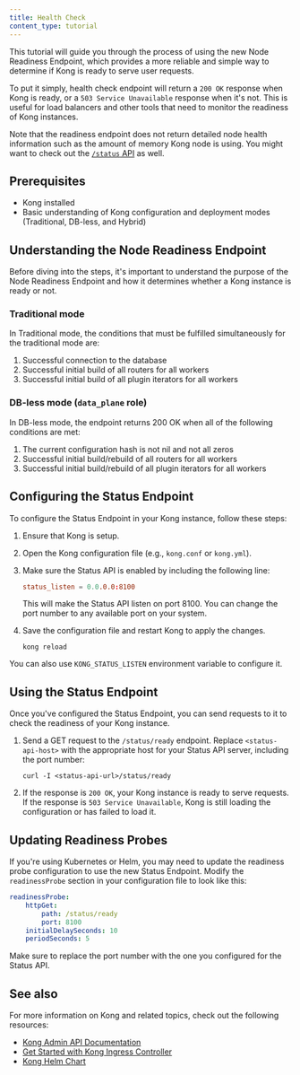 ```yaml
---
title: Health Check
content_type: tutorial
---
```


This tutorial will guide you through the process of using the new Node Readiness Endpoint, which provides a more reliable and simple way to determine if Kong is ready to serve user requests.

To put it simply, health check endpoint will return a `200 OK` response when Kong is ready, or a `503 Service Unavailable` response when it's not. This is useful for load balancers and other tools that need to monitor the readiness of Kong instances.

Note that the readiness endpoint does not return detailed node health information such as the
amount of memory Kong node is using. You might want to check out the [`/status` API](/gateway/{{page.kong_version}}/admin-api/#retrieve-node-status) as well.

## Prerequisites

* Kong installed
* Basic understanding of Kong configuration and deployment modes (Traditional, DB-less, and Hybrid)

## Understanding the Node Readiness Endpoint

Before diving into the steps, it's important to understand the purpose of the Node Readiness Endpoint and how it determines whether a Kong instance is ready or not.

### Traditional mode

In Traditional mode, the conditions that must be fulfilled simultaneously for the traditional mode are: 

1. Successful connection to the database
2. Successful initial build of all routers for all workers
3. Successful initial build of all plugin iterators for all workers

### DB-less mode (`data_plane` role)

In DB-less mode, the endpoint returns 200 OK when all of the following conditions are met:

1. The current configuration hash is not nil and not all zeros
2. Successful initial build/rebuild of all routers for all workers
3. Successful initial build/rebuild of all plugin iterators for all workers

## Configuring the Status Endpoint

To configure the Status Endpoint in your Kong instance, follow these steps:

1. Ensure that Kong is setup.
2. Open the Kong configuration file (e.g., `kong.conf` or `kong.yml`).
3. Make sure the Status API is enabled by including the following line:

    ```conf
    status_listen = 0.0.0.0:8100
    ```

    This will make the Status API listen on port 8100. You can change the port number to any available port on your system.

4. Save the configuration file and restart Kong to apply the changes.

    ```shell
    kong reload
    ```
    
You can also use `KONG_STATUS_LISTEN` environment variable to configure it.

## Using the Status Endpoint

Once you've configured the Status Endpoint, you can send requests to it to check the readiness of your Kong instance.

1. Send a GET request to the `/status/ready` endpoint. Replace `<status-api-host>` with the appropriate host for your Status API server, including the port number:

    ```shell
    curl -I <status-api-url>/status/ready
    ```

2. If the response is `200 OK`, your Kong instance is ready to serve requests. If the response is `503 Service Unavailable`, Kong is still loading the configuration or has failed to load it.

## Updating Readiness Probes

If you're using Kubernetes or Helm, you may need to update the readiness probe configuration to use the new Status Endpoint. Modify the `readinessProbe` section in your configuration file to look like this:

```yaml
readinessProbe:
    httpGet:
        path: /status/ready
        port: 8100
    initialDelaySeconds: 10
    periodSeconds: 5
```

Make sure to replace the port number with the one you configured for the Status API.

## See also

For more information on Kong and related topics, check out the following resources:

* [Kong Admin API Documentation](https://docs.konghq.com/gateway/latest/admin-api/)
* [Get Started with Kong Ingress Controller](https://docs.konghq.com/kubernetes-ingress-controller/latest/deployment/)
* [Kong Helm Chart](https://github.com/Kong/charts/tree/main/charts/kong)
